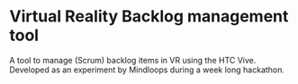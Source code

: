 # Virtual Reality Backlog management tool

A tool to manage (Scrum) backlog items in VR using the HTC Vive. Developed as an experiment by Mindloops during a week long hackathon.
